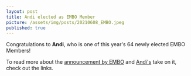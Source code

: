 ```yaml
---
layout: post
title: Andi elected as EMBO Member
picture: /assets/img/posts/20210608_EMBO.jpeg
published: true
---
```

Congratulations to **Andi**, who is one of this year's 64 newly elected EMBO Members! 

To read more about the [announcement by EMBO](https://www.embo.org/press-releases/embo-announces-64-newly-elected-members/) and [Andi's](https://www.imp.ac.at/news/article/andrea-pauli-elected-embo-member/) take on it, check out the links.

